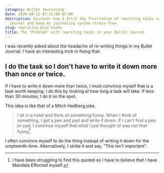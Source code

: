 ```yaml
---
category: Bullet Journaling
date: 2020-08-12 07:11:00-07:00
description: Discover how I ditch the frustration of rewriting tasks in my Bullet
  Journal and keep my journaling system stress-free.
slug: rewriting-bujo-tasks
title: The "Problem" with rewriting tasks in your Bullet Journal
---
```


I was recently asked about the headache of re-writing things in my Bullet Journal. I have an interesting trick in fixing that.

## I do the task so I don't have to write it down more than once or twice.

If I have to write it down more than twice, I must convince myself that is a task worth keeping. I do this by looking at how long a task will take. If less than 30 minutes, I do it on the spot.

This idea is like that of a Mitch Hedberg joke.

> I sit in a hotel and think of something funny. When I think of something,  I get a pen and pad and write it down. If I can't find a pen or pad, I convince myself that what I just thought of was not that funny[^1].

I often convince myself to do the thing instead of writing it down for the umpteenth-time. Alternatively, I strike it and say, "This isn't important".

[^1]: I have been struggling to find this quoted so I have to believe that I have Mandela Effected myself.
